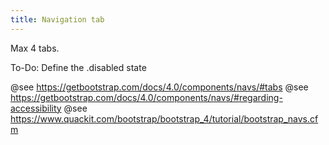 ```yaml
---
title: Navigation tab
---
```


Max 4 tabs.

To-Do: Define the .disabled state

@see https://getbootstrap.com/docs/4.0/components/navs/#tabs
@see https://getbootstrap.com/docs/4.0/components/navs/#regarding-accessibility
@see https://www.quackit.com/bootstrap/bootstrap_4/tutorial/bootstrap_navs.cfm
